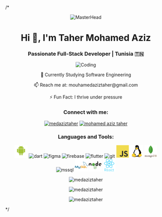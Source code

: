 /*<p align="center">
  <img src="https://user-images.githubusercontent.com/90236635/232446433-d5540fa2-fe28-4bb8-b929-cdb51fe61336.gif" alt="MasterHead">
</p>

<h1 align="center">Hi 👋, I'm Taher Mohamed Aziz</h1>
<h3 align="center">Passionate Full-Stack Developer | Tunisia 🇹🇳</h3>

<p align="center">
  <img src="https://github.com/samadpls/Programing-Gifs/blob/main/static/gifs/working.gif?raw=true" alt="Coding" width="400">
</p>

<p align="center">🔭 Currently Studying Software Engineering</p>
<p align="center">📫 Reach me at: mouhamedaziztaher@gmail.com</p>
<p align="center">⚡ Fun Fact: I thrive under pressure</p>

<h3 align="center">Connect with me:</h3>
<p align="center">
  <a href="https://twitter.com/medaziztaher" target="_blank"><img src="https://raw.githubusercontent.com/rahuldkjain/github-profile-readme-generator/master/src/images/icons/Social/twitter.svg" alt="medaziztaher" height="30" width="40" /></a>
  <a href="https://www.facebook.com/mohamedaziztaher" target="_blank"><img src="https://raw.githubusercontent.com/rahuldkjain/github-profile-readme-generator/master/src/images/icons/Social/facebook.svg" alt="mohamed aziz taher" height="30" width="40" /></a>
</p>

<h3 align="center">Languages and Tools:</h3>
<p align="center">
  <img src="https://raw.githubusercontent.com/devicons/devicon/master/icons/android/android-original-wordmark.svg" alt="android" width="40" height="40"/>
  <img src="https://www.vectorlogo.zone/logos/dartlang/dartlang-icon.svg" alt="dart" width="40" height="40"/>
  <img src="https://www.vectorlogo.zone/logos/figma/figma-icon.svg" alt="figma" width="40" height="40"/>
  <img src="https://www.vectorlogo.zone/logos/firebase/firebase-icon.svg" alt="firebase" width="40" height="40"/>
  <img src="https://www.vectorlogo.zone/logos/flutterio/flutterio-icon.svg" alt="flutter" width="40" height="40"/>
  <img src="https://www.vectorlogo.zone/logos/git-scm/git-scm-icon.svg" alt="git" width="40" height="40"/>
  <img src="https://raw.githubusercontent.com/devicons/devicon/master/icons/javascript/javascript-original.svg" alt="javascript" width="40" height="40"/>
  <img src="https://raw.githubusercontent.com/devicons/devicon/master/icons/linux/linux-original.svg" alt="linux" width="40" height="40"/>
  <img src="https://raw.githubusercontent.com/devicons/devicon/master/icons/mongodb/mongodb-original-wordmark.svg" alt="mongodb" width="40" height="40"/>
  <img src="https://www.svgrepo.com/show/303229/microsoft-sql-server-logo.svg" alt="mssql" width="40" height="40"/>
  <img src="https://raw.githubusercontent.com/devicons/devicon/master/icons/mysql/mysql-original-wordmark.svg" alt="mysql" width="40" height="40"/>
  <img src="https://raw.githubusercontent.com/devicons/devicon/master/icons/nodejs/nodejs-original-wordmark.svg" alt="nodejs" width="40" height="40"/>
  <img src="https://raw.githubusercontent.com/devicons/devicon/master/icons/react/react-original-wordmark.svg" alt="react" width="40" height="40"/>
</p>

<p align="center">
  <img src="https://github-readme-stats.vercel.app/api/top-langs?username=medaziztaher&show_icons=true&locale=en&layout=compact" alt="medaziztaher">
</p>

<p align="center">
  <img src="https://github-readme-stats.vercel.app/api?username=medaziztaher&show_icons=true&locale=en" alt="medaziztaher">
</p>

<p align="center">
  <img src="https://github-readme-streak-stats.herokuapp.com/?user=medaziztaher" alt="medaziztaher">
</p>
*/
